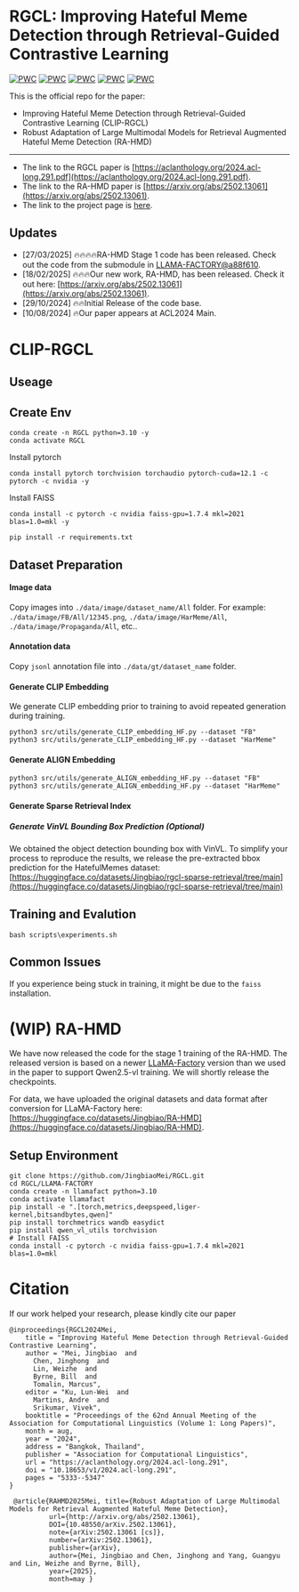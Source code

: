 # RGCL: Improving Hateful Meme Detection through Retrieval-Guided Contrastive Learning


[![PWC](https://img.shields.io/endpoint.svg?url=https://paperswithcode.com/badge/improved-fine-tuning-of-large-multimodal-1/hateful-meme-classification-on-harm-p)](https://paperswithcode.com/sota/hateful-meme-classification-on-harm-p?p=improved-fine-tuning-of-large-multimodal-1)
[![PWC](https://img.shields.io/endpoint.svg?url=https://paperswithcode.com/badge/improved-fine-tuning-of-large-multimodal-1/meme-classification-on-multioff)](https://paperswithcode.com/sota/meme-classification-on-multioff?p=improved-fine-tuning-of-large-multimodal-1)
[![PWC](https://img.shields.io/endpoint.svg?url=https://paperswithcode.com/badge/improved-fine-tuning-of-large-multimodal-1/hateful-meme-classification-on-pridemm)](https://paperswithcode.com/sota/hateful-meme-classification-on-pridemm?p=improved-fine-tuning-of-large-multimodal-1)
[![PWC](https://img.shields.io/endpoint.svg?url=https://paperswithcode.com/badge/improved-fine-tuning-of-large-multimodal-1/meme-classification-on-hateful-memes)](https://paperswithcode.com/sota/meme-classification-on-hateful-memes?p=improved-fine-tuning-of-large-multimodal-1)
[![PWC](https://img.shields.io/endpoint.svg?url=https://paperswithcode.com/badge/improved-fine-tuning-of-large-multimodal-1/hateful-meme-classification-on-harmeme)](https://paperswithcode.com/sota/hateful-meme-classification-on-harmeme?p=improved-fine-tuning-of-large-multimodal-1)


This is the official repo for the paper: 
- Improving Hateful Meme Detection through Retrieval-Guided Contrastive Learning (CLIP-RGCL)
- Robust Adaptation of Large Multimodal Models for Retrieval Augmented Hateful Meme Detection (RA-HMD)
----
- The link to the RGCL paper is [https://aclanthology.org/2024.acl-long.291.pdf](https://aclanthology.org/2024.acl-long.291.pdf).
- The link to the RA-HMD paper is [https://arxiv.org/abs/2502.13061](https://arxiv.org/abs/2502.13061).
- The link to the project page is [here](https://rgclmm.github.io/).


## Updates
- [27/03/2025] 🔥🔥🔥🔥RA-HMD Stage 1 code has been released. Check out the code from the submodule in [LLAMA-FACTORY@a88f610](https://github.com/JingbiaoMei/LLaMA-Factory-LMM-RGCL/tree/a88f610e9fa46d1ef1669c5dbc39ee9008f95c21).
- [18/02/2025] 🔥🔥🔥Our new work, RA-HMD, has been released. Check it out here: [https://arxiv.org/abs/2502.13061](https://arxiv.org/abs/2502.13061).
- [29/10/2024] 🔥🔥Initial Release of the code base.
- [10/08/2024] 🔥Our paper appears at ACL2024 Main.


# CLIP-RGCL
Useage
--------------------
## Create Env
```shell
conda create -n RGCL python=3.10 -y
conda activate RGCL
```

Install pytorch
```
conda install pytorch torchvision torchaudio pytorch-cuda=12.1 -c pytorch -c nvidia -y
```

Install FAISS
```
conda install -c pytorch -c nvidia faiss-gpu=1.7.4 mkl=2021 blas=1.0=mkl -y
```

```
pip install -r requirements.txt
```


Dataset Preparation 
--------------------
#### Image data
Copy images into `./data/image/dataset_name/All` folder.
For example: `./data/image/FB/All/12345.png`, `./data/image/HarMeme/All`, `./data/image/Propaganda/All`, etc..
#### Annotation data
Copy `jsonl` annotation file into `./data/gt/dataset_name` folder.

#### Generate CLIP Embedding
We generate CLIP embedding prior to training to avoid repeated generation during training.

```shell
python3 src/utils/generate_CLIP_embedding_HF.py --dataset "FB"
python3 src/utils/generate_CLIP_embedding_HF.py --dataset "HarMeme"

```

#### Generate ALIGN Embedding
```shell
python3 src/utils/generate_ALIGN_embedding_HF.py --dataset "FB"
python3 src/utils/generate_ALIGN_embedding_HF.py --dataset "HarMeme"

```

#### Generate Sparse Retrieval Index
##### Generate VinVL Bounding Box Prediction (Optional)
We obtained the object detection bounding box with VinVL. To simplify your process to reproduce the results, we release the pre-extracted bbox prediction for the HatefulMemes dataset: [https://huggingface.co/datasets/Jingbiao/rgcl-sparse-retrieval/tree/main](https://huggingface.co/datasets/Jingbiao/rgcl-sparse-retrieval/tree/main)  


Training and Evalution 
--------------------
```
bash scripts\experiments.sh
```

## Common Issues
If you experience being stuck in training, it might be due to the `faiss` installation. 




# (WIP) RA-HMD
We have now released the code for the stage 1 training of the RA-HMD. The released version is based on a newer [LLaMA-Factory](https://github.com/hiyouga/LLaMA-Factory) version than we used in the paper to support Qwen2.5-vl training. We will shortly release the checkpoints. 

For data, we have uploaded the original datasets and data format after conversion for LLaMA-Factory here: [https://huggingface.co/datasets/Jingbiao/RA-HMD](https://huggingface.co/datasets/Jingbiao/RA-HMD). 

## Setup Environment 
```
git clone https://github.com/JingbiaoMei/RGCL.git
cd RGCL/LLAMA-FACTORY
conda create -n llamafact python=3.10
conda activate llamafact
pip install -e ".[torch,metrics,deepspeed,liger-kernel,bitsandbytes,qwen]"
pip install torchmetrics wandb easydict
pip install qwen_vl_utils torchvision
# Install FAISS
conda install -c pytorch -c nvidia faiss-gpu=1.7.4 mkl=2021 blas=1.0=mkl
```


# Citation
If our work helped your research, please kindly cite our paper
```
@inproceedings{RGCL2024Mei,
    title = "Improving Hateful Meme Detection through Retrieval-Guided Contrastive Learning",
    author = "Mei, Jingbiao  and
      Chen, Jinghong  and
      Lin, Weizhe  and
      Byrne, Bill  and
      Tomalin, Marcus",
    editor = "Ku, Lun-Wei  and
      Martins, Andre  and
      Srikumar, Vivek",
    booktitle = "Proceedings of the 62nd Annual Meeting of the Association for Computational Linguistics (Volume 1: Long Papers)",
    month = aug,
    year = "2024",
    address = "Bangkok, Thailand",
    publisher = "Association for Computational Linguistics",
    url = "https://aclanthology.org/2024.acl-long.291",
    doi = "10.18653/v1/2024.acl-long.291",
    pages = "5333--5347"
}

 @article{RAHMD2025Mei, title={Robust Adaptation of Large Multimodal Models for Retrieval Augmented Hateful Meme Detection},
          url={http://arxiv.org/abs/2502.13061},
          DOI={10.48550/arXiv.2502.13061},
          note={arXiv:2502.13061 [cs]},
          number={arXiv:2502.13061},
          publisher={arXiv},
          author={Mei, Jingbiao and Chen, Jinghong and Yang, Guangyu and Lin, Weizhe and Byrne, Bill},
          year={2025},
          month=may }



```
